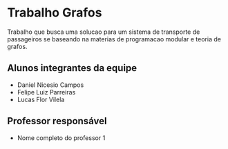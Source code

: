 # Trabalho Grafos
Trabalho que busca uma solucao para um sistema de transporte de passageiros se baseando na materias de programacao modular e teoria de grafos.
## Alunos integrantes da equipe

* Daniel Nicesio Campos
* Felipe Luiz Parreiras
* Lucas Flor Vilela


## Professor responsável 

* Nome completo do professor 1

